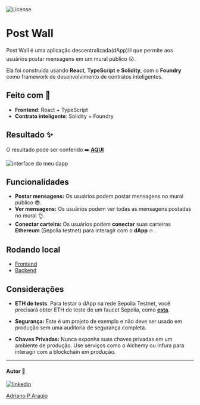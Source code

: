  <img  src="https://img.shields.io/static/v1?label=license&message=MIT&color=5965E0&labelColor=121214" alt="License">

# Post Wall

Post Wall é uma aplicação descentralizada(dApp)⛓ que permite aos usuários postar mensagens em um mural público 😮.

Ela foi construída usando **React**, **TypeScript** e **Solidity**, com o **Foundry** como framework de desenvolvimento de contratos inteligentes.

## Feito com 🔨

- **Frontend**: React + TypeScript
- **Contrato inteligente**: Solidity + Foundry

## Resultado  ✨

O resultado pode ser conferido ➡️ [**AQUI**](https://post-wall-iota.vercel.app/)

![interface do meu dapp](./assets/interface.png)

## Funcionalidades

- **Postar mensagens:** Os usuários podem postar mensagens no mural público 😎.
- **Ver mensagens:** Os usuários podem ver todas as mensagens postadas no mural 👌.
- **Conectar carteira:** Os usuários podem **conectar** suas carteiras **Ethereum** (Sepolia testnet) para interagir com o **dApp** 🔥 .


## Rodando local

- [Frontend](./frontend/README.md)
- [Backend](./dapp/README.md)

## Considerações

- **ETH de tests**: Para testar o dApp na rede Sepolia Testnet, você precisará obter ETH de teste de um faucet Sepolia, como [**esta**](https://cloud.google.com/application/web3/faucet/ethereum/sepolia).

- **Segurança:** Este é um projeto de exemplo e não deve ser usado em produção sem uma auditoria de segurança completa.
- **Chaves Privadas:** Nunca exponha suas chaves privadas em um ambiente de produção. Use serviços como o Alchemy ou Infura para interagir com a blockchain em produção.

---

#### Autor 👷



[![linkedin](https://media.licdn.com/dms/image/v2/D4D03AQFdtLzMPGq-iA/profile-displayphoto-shrink_200_200/B4DZXYBptVG8AY-/0/1743086067092?e=1749081600&v=beta&t=f3BTl84h34Tyak_VLwTjwH1ckx1jM_SrC7mGewpzMA4)](https://www.linkedin.com/in/araujocode/)

[Adriano P Araujo](https://www.linkedin.com/in/araujocode/)
